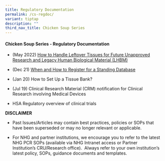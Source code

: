 ```yaml
---
title: Regulatory Documentation
permalink: /cs-regdoc/
variant: tiptap
description: ""
third_nav_title: Chicken Soup Series
---
```

<h4><strong>Chicken Soup Series - Regulatory Documentation</strong></h4>
<p></p>
<ul data-tight="true" class="tight">
<li>
<p>(May 2022) <a href="/files/Training Files 2CS/(11) Regulatory Docu/May_2022__How_to_Handle_Leftover_Tissues_for_Future_Unapproved_Research_and_Legacy_Human_Biological_Material__LHBM_.pdf" rel="noopener noreferrer nofollow" target="_blank">How to Handle Leftover Tissues for Future Unapproved Research and Legacy Human Biological Material (LHBM)</a>
</p>
</li>
<li>
<p>(Dec 21) <a href="/files/Training Files 2CS/(11) Regulatory Docu/Dec_21__When_and_How_to_Register_for_a_Standing_Database.pdf" rel="noopener noreferrer nofollow" target="_blank">When and How to Register for a Standing Database</a>
</p>
</li>
<li>
<p>(Jan 20) How to Set Up a Tissue Bank?</p>
</li>
<li>
<p>(Jul 19) Clinical Research Material (CRM) notification for Clinical Research
involving Medical Devices</p>
</li>
<li>
<p>HSA Regulatory overview of clinical trials</p>
</li>
</ul>
<p></p>
<p><strong>DISCLAIMER</strong>
</p>
<ul data-tight="true" class="tight">
<li>
<p>Past Issues/Articles may contain best practices, policies or SOPs that
have been superseded or may no longer relevant or applicable.</p>
</li>
<li>
<p>For NHG and partner institutions, we encourage you to refer to the latest
NHG PCR SOPs (available via NHG Intranet access or Partner Institution’s
CRU/Research office).&nbsp; Always refer to your own institution’s latest
policy, SOPs, guidance documents and templates.</p>
</li>
</ul>
<p></p>